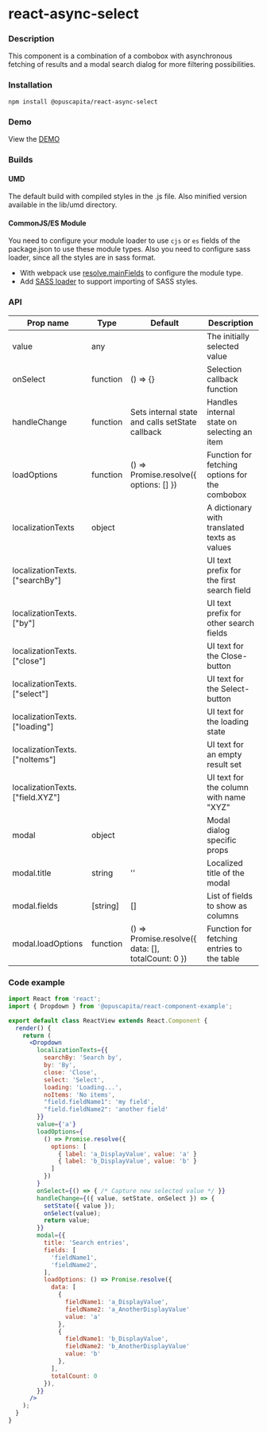 # react-async-select

### Description
This component is a combination of a combobox with asynchronous fetching of results and a modal search dialog for more filtering possibilities.

### Installation
```
npm install @opuscapita/react-async-select
```

### Demo
View the [DEMO](https://opuscapita.github.io/react-async-select)

### Builds
#### UMD
The default build with compiled styles in the .js file. Also minified version available in the lib/umd directory.
#### CommonJS/ES Module
You need to configure your module loader to use `cjs` or `es` fields of the package.json to use these module types.
Also you need to configure sass loader, since all the styles are in sass format.
* With webpack use [resolve.mainFields](https://webpack.js.org/configuration/resolve/#resolve-mainfields) to configure the module type.
* Add [SASS loader](https://github.com/webpack-contrib/sass-loader) to support importing of SASS styles.

### API
| Prop name                       | Type     | Default                                            | Description                                    |
| ------------------------------- | -------- | -------------------------------------------------- | ---------------------------------------------- |
| value                           | any      |                                                    | The initially selected value                   |
| onSelect                        | function | () => {}                                           | Selection callback function                    |
| handleChange                    | function | Sets internal state and calls setState callback    | Handles internal state on selecting an item    |
| loadOptions                     | function | () => Promise.resolve({ options: [] })             | Function for fetching options for the combobox |
| localizationTexts               | object   |                                                    | A dictionary with translated texts as values   |
| localizationTexts.["searchBy"]  |          |                                                    | UI text prefix for the first search field      |
| localizationTexts.["by"]        |          |                                                    | UI text prefix for other search fields         |
| localizationTexts.["close"]     |          |                                                    | UI text for the Close-button                   |
| localizationTexts.["select"]    |          |                                                    | UI text for the Select-button                  |
| localizationTexts.["loading"]   |          |                                                    | UI text for the loading state                  |
| localizationTexts.["noItems"]   |          |                                                    | UI text for an empty result set                |
| localizationTexts.["field.XYZ"] |          |                                                    | UI text for the column with name "XYZ"         |
| modal                           | object   |                                                    | Modal dialog specific props                    |
| modal.title                     | string   | ''                                                 | Localized title of the modal                   |
| modal.fields                    | [string] | []                                                 | List of fields to show as columns              |
| modal.loadOptions               | function | () => Promise.resolve({ data: [], totalCount: 0 }) | Function for fetching entries to the table     |

### Code example
```jsx
import React from 'react';
import { Dropdown } from '@opuscapita/react-component-example';

export default class ReactView extends React.Component {
  render() {
    return (
      <Dropdown
        localizationTexts={{
          searchBy: 'Search by',
          by: 'By',
          close: 'Close',
          select: 'Select',
          loading: 'Loading...',
          noItems: 'No items',
          "field.fieldName1": 'my field',
          "field.fieldName2": 'another field'
        }}
        value={'a'}
        loadOptions={
          () => Promise.resolve({
            options: [
              { label: 'a_DisplayValue', value: 'a' }
              { label: 'b_DisplayValue', value: 'b' }
            ]
          })
        }
        onSelect={() => { /* Capture new selected value */ }}
        handleChange={({ value, setState, onSelect }) => {
          setState({ value });
          onSelect(value);
          return value;
        }}
        modal={{
          title: 'Search entries',
          fields: [
            'fieldName1',
            'fieldName2',
          ],
          loadOptions: () => Promise.resolve({
            data: [
              {
                fieldName1: 'a_DisplayValue',
                fieldName2: 'a_AnotherDisplayValue'
                value: 'a'
              },
              {
                fieldName1: 'b_DisplayValue',
                fieldName2: 'b_AnotherDisplayValue'
                value: 'b'
              },
            ],
            totalCount: 0
          }),
        }}
      />
    );
  }
}
```

